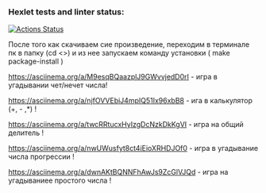 ### Hexlet tests and linter status:
[![Actions Status](https://github.com/deaniway/python-project-49/workflows/hexlet-check/badge.svg)](https://github.com/deaniway/python-project-49/actions)

После того как скачиваем сие произведение, переходим в терминале пк в папку (cd <<brain-games>>) и из нее запускаем команду установки ( make package-install )



https://asciinema.org/a/M9esqBQaazplJ9GWvvjedD0rI -  игра в угадывании чет/нечет числа!


https://asciinema.org/a/njfOVVEbiJ4mpIQ51Ix96xbB8 -  ига в калькулятор (+, - ,*) !


https://asciinema.org/a/twcRRtucxHyIzgDcNzkDkKgVI -  игра на общий делитель !


https://asciinema.org/a/nwUWusfyt8ct4iEioXRHDJOf0 - игра в угадывание числа прогрессии !


https://asciinema.org/a/dwnAKtBQNNFhAwJs9ZcGlVJQd - игра на угадываниее простого числа !
